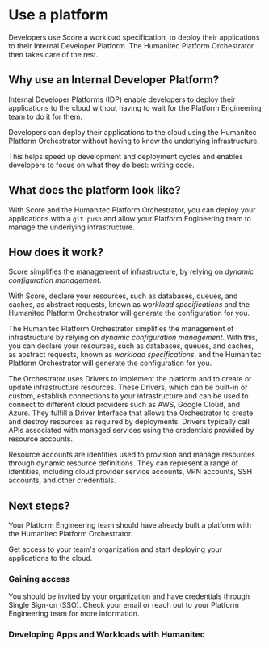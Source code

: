 # Use a platform

Developers use Score a workload specification, to deploy their applications to their Internal Developer Platform.
The Humanitec Platform Orchestrator then takes care of the rest.

## Why use an Internal Developer Platform?

Internal Developer Platforms (IDP) enable developers to deploy their applications to the cloud without having to wait for the Platform Engineering team to do it for them.

Developers can deploy their applications to the cloud using the Humanitec Platform Orchestrator without having to know the underlying infrastructure.

This helps speed up development and deployment cycles and enables developers to focus on what they do best: writing code.

## What does the platform look like?

With Score and the Humanitec Platform Orchestrator, you can deploy your applications with a `git push` and allow your Platform Engineering team to manage the underlying infrastructure.

## How does it work?

Score simplifies the management of infrastructure, by relying on _dynamic configuration management_.

With Score, declare your resources, such as databases, queues, and caches, as abstract requests, known as _workload specifications_ and the Humanitec Platform Orchestrator will generate the configuration for you.

The Humanitec Platform Orchestrator simplifies the management of infrastructure by relying on _dynamic configuration management_. With this, you can declare your resources, such as databases, queues, and caches, as abstract requests, known as _workload specifications_, and the Humanitec Platform Orchestrator will generate the configuration for you.

The Orchestrator uses Drivers to implement the platform and to create or update infrastructure resources. These Drivers, which can be built-in or custom, establish connections to your infrastructure and can be used to connect to different cloud providers such as AWS, Google Cloud, and Azure. They fulfill a Driver Interface that allows the Orchestrator to create and destroy resources as required by deployments. Drivers typically call APIs associated with managed services using the credentials provided by resource accounts.

Resource accounts are identities used to provision and manage resources through dynamic resource definitions. They can represent a range of identities, including cloud provider service accounts, VPN accounts, SSH accounts, and other credentials.

## Next steps?

Your Platform Engineering team should have already built a platform with the Humanitec Platform Orchestrator.

Get access to your team's organization and start deploying your applications to the cloud.

### Gaining access

You should be invited by your organization and have credentials through Single Sign-on (SSO).
Check your email or reach out to your Platform Engineering team for more information.

### Developing Apps and Workloads with Humanitec
